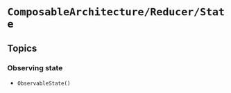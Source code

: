 # ``ComposableArchitecture/Reducer/State``

## Topics

### Observing state

- ``ObservableState()``
